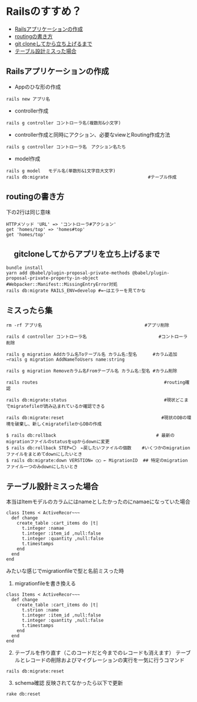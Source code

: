 # Railsのすすめ？

- [Railsアプリケーションの作成](#Railsアプリケーションの作成)
- [routingの書き方](#routingの書き方)
- [git cloneしてから立ち上げるまで](#gitcloneしてからアプリを立ち上げるまで)
- [テーブル設計ミスった場合](#テーブル設計ミスった場合)


## Railsアプリケーションの作成

- Appのひな形の作成
```
rails new アプリ名
```

- controller作成
```
rails g controller コントローラ名(複数形&小文字)
```

- controller作成と同時にアクション、必要なviewとRouting作成方法
```
rails g controller コントローラ名　アクション名たち
```

- model作成
```
rails g model   モデル名(単数形&1文字目大文字)
rails db:migrate　　　　　　　　　　　　　　　  　　　　　　 #テーブル作成
```




## routingの書き方
下の2行は同じ意味
```
HTTPメソッド 'URL' => 'コントローラ#アクション'
get 'homes/top' => 'homes#top'
get 'homes/top'
```

## 　gitcloneしてからアプリを立ち上げるまで
```
bundle install
yarn add @babel/plugin-proposal-private-methods @babel/plugin-proposal-private-property-in-object   #Webpacker::Manifest::MissingEntryError対処
rails db:migrate RAILS_ENV=develop #=~はエラーを見てかな
```



## ミスったら集

```
rm -rf アプリ名　　　                                  #アプリ削除
```
```
rails d controller コントローラ名　　                        #コントローラ削除
```
```
rails g migration Addカラム名Toテーブル名 カラム名:型名      #カラム追加
→rails g migration AddNameToUsers name:string

rails g migration Removeカラム名Fromテーブル名 カラム名:型名 #カラム削除
```
```
rails routes                                                #routing確認
```
```
rails db:migrate:status                                     #現状どこまでmigratefileが読み込まれているか確認できる
```
```
rails db:migrate:reset                                     #現状のDBの環境を破棄し、新しくmigratefileからDBの作成
```
```
$ rails db:rollback                                      # 最新のmigrationファイルのstatusをupからdownに変更
$ rails db:rollback STEP=〇　←戻したいファイルの個数    #いくつかのmigrationファイルをまとめてdownにしたいとき
$ rails db:migrate:down VERSTION= ◯◯ ← MigrationID  ## 特定のmigrationファイル一つのみdownにしたいとき
```

## テーブル設計ミスった場合
本当はItemモデルのカラムにはnameとしたかったのにnamaeになっていた場合
```
class Items < ActiveRecor~~~
  def change
    create_table :cart_items do |t|
      t.integer :namae
      t.integer :item_id ,null:false
      t.integer :quantity ,null:false
      t.timestamps
    end
  end
end
```
みたいな感じでmigrationfileで型と名前ミスった時
1. migrationfileを書き換える
```
class Items < ActiveRecor~~~
  def change
    create_table :cart_items do |t|
      t.strion :name
      t.integer :item_id ,null:false
      t.integer :quantity ,null:false
      t.timestamps
    end
  end
end
```
2. テーブルを作り直す（このコードだと今までのレコードも消えます）
テーブルとレコードの削除およびマイグレーションの実行を一気に行うコマンド
```
rails db:migrate:reset
```
3. schema確認
反映されてなかったら以下で更新
```
rake db:reset
```
